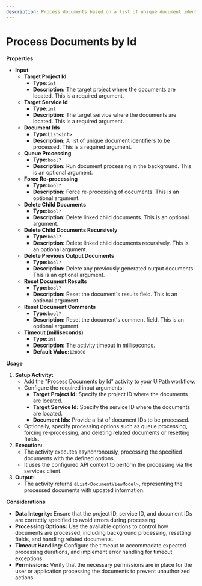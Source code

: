 ```yaml
---
description: Process documents based on a list of unique document identifiers.
---
```


# Process Documents by Id

**Properties**

* **Input**
  * **Target Project Id**
    * **Type:**`int`
    * **Description:** The target project where the documents are located. This is a required argument.
  * **Target Service Id**
    * **Type:**`int`
    * **Description:** The target service where the documents are located. This is a required argument.
  * **Document Ids**
    * **Type:**`List<int>`
    * **Description:** A list of unique document identifiers to be processed. This is a required argument.
  * **Queue Processing**
    * **Type:**`bool?`
    * **Description:** Run document processing in the background. This is an optional argument.
  * **Force Re-processing**
    * **Type:**`bool?`
    * **Description:** Force re-processing of documents. This is an optional argument.
  * **Delete Child Documents**
    * **Type:**`bool?`
    * **Description:** Delete linked child documents. This is an optional argument.
  * **Delete Child Documents Recursively**
    * **Type:**`bool?`
    * **Description:** Delete linked child documents recursively. This is an optional argument.
  * **Delete Previous Output Documents**
    * **Type:**`bool?`
    * **Description:** Delete any previously generated output documents. This is an optional argument.
  * **Reset Document Results**
    * **Type:**`bool?`
    * **Description:** Reset the document's results field. This is an optional argument.
  * **Reset Document Comments**
    * **Type:**`bool?`
    * **Description:** Reset the document's comment field. This is an optional argument.
  * **Timeout (milliseconds)**
    * **Type:**`int`
    * **Description:** The activity timeout in milliseconds.
    * **Default Value:**`120000`

**Usage**

1. **Setup Activity:**
   * Add the "Process Documents by Id" activity to your UiPath workflow.
   * Configure the required input arguments:
     * **Target Project Id:** Specify the project ID where the documents are located.
     * **Target Service Id:** Specify the service ID where the documents are located.
     * **Document Ids:** Provide a list of document IDs to be processed.
   * Optionally, specify processing options such as queue processing, forcing re-processing, and deleting related documents or resetting fields.
2. **Execution:**
   * The activity executes asynchronously, processing the specified documents with the defined options.
   * It uses the configured API context to perform the processing via the services client.
3. **Output:**
   * The activity returns a`List<DocumentViewModel>`, representing the processed documents with updated information.

**Considerations**

* **Data Integrity:** Ensure that the project ID, service ID, and document IDs are correctly specified to avoid errors during processing.
* **Processing Options:** Use the available options to control how documents are processed, including background processing, resetting fields, and handling related documents.
* **Timeout Handling:** Configure the timeout to accommodate expected processing durations, and implement error handling for timeout exceptions.
* **Permissions:** Verify that the necessary permissions are in place for the user or application processing the documents to prevent unauthorized actions

